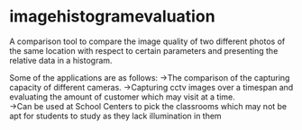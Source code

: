 # imagehistogramevaluation

A comparison tool to compare the image quality of two different photos of the same location with respect to certain parameters and presenting the relative data in a histogram. 

Some of the applications are as follows: 
->The comparison of the capturing capacity of different cameras. 
->Capturing cctv images over a timespan and evaluating the amount of customer which may visit at a time.  
->Can be used at School Centers to pick the classrooms which may not be apt for students to study as they lack illumination in them
